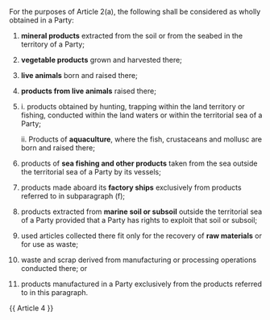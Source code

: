 For the purposes of Article 2(a), the following shall be considered as wholly obtained in a Party:

1. **mineral products** extracted from the soil or from the seabed in the territory of a Party;

2. **vegetable products** grown and harvested there;

3. **live animals** born and raised there;

4. **products from live animals** raised there;

5. i. products obtained by hunting, trapping within the land territory or fishing, conducted within the land waters or within the territorial sea of a Party;

   ii. Products of **aquaculture**, where the fish, crustaceans and mollusc are born and raised there;

6. products of **sea fishing and other products** taken from the sea outside the territorial sea of a Party by its vessels;

7. products made aboard its **factory ships** exclusively from products referred to in subparagraph (f);

8. products extracted from **marine soil or subsoil** outside the territorial sea of a Party provided that a Party has rights to exploit that soil or subsoil;

9. used articles collected there fit only for the recovery of **raw materials** or for use as waste;

10. waste and scrap derived from manufacturing or processing operations conducted there; or

11. products manufactured in a Party exclusively from the products referred to in this paragraph.

{{ Article 4 }}
